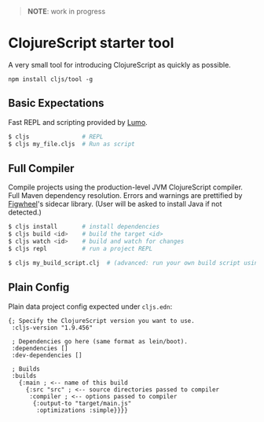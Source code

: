 > __NOTE__: work in progress

# ClojureScript starter tool

A very small tool for introducing ClojureScript as quickly as possible.

```
npm install cljs/tool -g
```

## Basic Expectations

Fast REPL and scripting provided by [Lumo].

```sh
$ cljs               # REPL
$ cljs my_file.cljs  # Run as script
```

## Full Compiler

Compile projects using the production-level JVM ClojureScript compiler.
Full Maven dependency resolution. Errors and warnings are prettified by [Figwheel]'s
sidecar library. (User will be asked to install Java if not detected.)

```sh
$ cljs install       # install dependencies
$ cljs build <id>    # build the target <id>
$ cljs watch <id>    # build and watch for changes
$ cljs repl          # run a project REPL

$ cljs my_build_script.clj  # (advanced: run your own build script using compiler API)
```

## Plain Config

Plain data project config expected under `cljs.edn`:

```edn
{; Specify the ClojureScript version you want to use.
 :cljs-version "1.9.456"

 ; Dependencies go here (same format as lein/boot).
 :dependencies []
 :dev-dependencies []

 ; Builds
 :builds
   {:main ; <-- name of this build
     {:src "src" ; <-- source directories passed to compiler
      :compiler ; <-- options passed to compiler
       {:output-to "target/main.js"
        :optimizations :simple}}}}
```

[Lumo]:https://github.com/anmonteiro/lumo
[Figwheel]:https://github.com/bhauman/lein-figwheel
